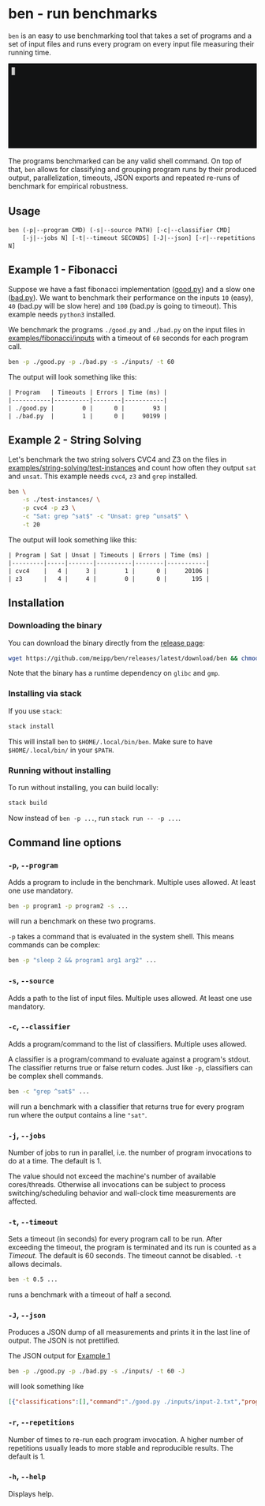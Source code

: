 # ben - run benchmarks

`ben` is an easy to use benchmarking tool that takes a set of programs and a set of input files and runs every program on every input file measuring their running time.

![](./demo.gif)

The programs benchmarked can be any valid shell command. On top of that, `ben` allows for classifying and grouping program runs by their produced output, parallelization, timeouts, JSON exports and repeated re-runs of benchmark for empirical robustness.

## Usage
```
ben (-p|--program CMD) (-s|--source PATH) [-c|--classifier CMD]
    [-j|--jobs N] [-t|--timeout SECONDS] [-J|--json] [-r|--repetitions N]
```

## Example 1 - Fibonacci
Suppose we have a fast fibonacci implementation ([good.py](./examples/fibonacci/good.py)) and a slow one ([bad.py](./examples/fibonacci/bad.py)). We want to benchmark their performance on the inputs `10` (easy), `40` (bad.py will be slow here) and `100` (bad.py is going to timeout). This example needs `python3` installed.

We benchmark the programs `./good.py` and `./bad.py` on the input files in [examples/fibonacci/inputs](./examples/fibonacci/inputs) with a timeout of `60` seconds for each program call.
```bash
ben -p ./good.py -p ./bad.py -s ./inputs/ -t 60
```
The output will look something like this:
```
| Program   | Timeouts | Errors | Time (ms) |
|-----------|----------|--------|-----------|
| ./good.py |        0 |      0 |        93 |
| ./bad.py  |        1 |      0 |     90199 |
```

## Example 2 - String Solving
Let's benchmark the two string solvers CVC4 and Z3 on the files in [examples/string-solving/test-instances](./examples/string-solving/test-instances) and count how often they output `sat` and `unsat`. This example needs `cvc4`, `z3` and `grep` installed.

```bash
ben \
    -s ./test-instances/ \
    -p cvc4 -p z3 \
    -c "Sat: grep ^sat$" -c "Unsat: grep ^unsat$" \
    -t 20
```
The output will look something like this:
```
| Program | Sat | Unsat | Timeouts | Errors | Time (ms) |
|---------|-----|-------|----------|--------|-----------|
| cvc4    |   4 |     3 |        1 |      0 |     20106 |
| z3      |   4 |     4 |        0 |      0 |       195 |
```

## Installation

### Downloading the binary
You can download the binary directly from the [release page](https://github.com/meipp/ben/releases/latest):
```bash
wget https://github.com/meipp/ben/releases/latest/download/ben && chmod +x ./ben
```
Note that the binary has a runtime dependency on `glibc` and `gmp`.

### Installing via stack
If you use `stack`:
```bash
stack install
```
This will install `ben` to `$HOME/.local/bin/ben`. Make sure to have `$HOME/.local/bin/` in your `$PATH`.

### Running without installing
To run without installing, you can build locally:
```bash
stack build
```
Now instead of `ben -p ...`, run `stack run -- -p ...`.

## Command line options

### `-p`, `--program`
Adds a program to include in the benchmark. Multiple uses allowed. At least one use mandatory.

```bash
ben -p program1 -p program2 -s ...
```
will run a benchmark on these two programs.

`-p` takes a command that is evaluated in the system shell. This means commands can be complex:
```bash
ben -p "sleep 2 && program1 arg1 arg2" ...
```

### `-s`, `--source`
Adds a path to the list of input files. Multiple uses allowed. At least one use mandatory.

### `-c`, `--classifier`
Adds a program/command to the list of classifiers. Multiple uses allowed.

A classifier is a program/command to evaluate against a program's stdout. The classifier returns true or false return codes.
Just like `-p`, classifiers can be complex shell commands.

```bash
ben -c "grep ^sat$" ...
```
will run a benchmark with a classifier that returns true for every program run where the output contains a line `"sat"`.

### `-j`, `--jobs`
Number of jobs to run in parallel, i.e. the number of program invocations to do at a time. The default is 1.

The value should not exceed the machine's number of available cores/threads. Otherwise all invocations can be subject to process switching/scheduling behavior and wall-clock time measurements are affected.

### `-t`, `--timeout`
Sets a timeout (in seconds) for every program call to be run. After exceeding the timeout, the program is terminated and its run is counted as a *Timeout*. The default is 60 seconds. The timeout cannot be disabled. `-t` allows decimals.

```bash
ben -t 0.5 ...
```
runs a benchmark with a timeout of half a second.

### `-J`, `--json`
Produces a JSON dump of all measurements and prints it in the last line of output. The JSON is not prettified.

The JSON output for [Example 1](#example-1---fibonacci)
```bash
ben -p ./good.py -p ./bad.py -s ./inputs/ -t 60 -J
```
will look something like
```json
[{"classifications":[],"command":"./good.py ./inputs/input-2.txt","program":"./good.py","status":"0","stderr":"","stdout":"102334155\n","time":15},{"classifications":[],"command":"./good.py ./inputs/input-1.txt","program":"./good.py","status":"0","stderr":"","stdout":"55\n","time":13},{"classifications":[],"command":"./good.py ./inputs/input-3.txt","program":"./good.py","status":"0","stderr":"","stdout":"354224848179261915075\n","time":14},{"classifications":[],"command":"./bad.py ./inputs/input-2.txt","program":"./bad.py","status":"0","stderr":"","stdout":"102334155\n","time":17718},{"classifications":[],"command":"./bad.py ./inputs/input-1.txt","program":"./bad.py","status":"0","stderr":"","stdout":"55\n","time":14},{"classifications":[],"command":"./bad.py ./inputs/input-3.txt","program":"./bad.py","status":"timeout","stderr":"","stdout":"","time":60021}]
```

### `-r`, `--repetitions`
Number of times to re-run each program invocation. A higher number of repetitions usually leads to more stable and reproducible results. The default is 1.

### `-h`, `--help`
Displays help.
